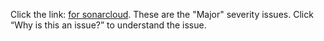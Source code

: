 Click the link: [for sonarcloud](https://sonarcloud.io/project/issues?id=open-cluster-management_search-collector&resolved=false&severities=MAJOR). 
These are the "Major" severity issues. Click “Why is this an issue?” to understand the issue. 
